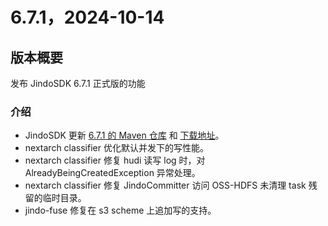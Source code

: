 # 6.7.1，2024-10-14

## 版本概要

发布 JindoSDK 6.7.1 正式版的功能

### 介绍

- JindoSDK 更新 [6.7.1 的 Maven 仓库](oss-maven.md) 和 [下载地址](jindodata_download.md)。
- nextarch classifier 优化默认并发下的写性能。
- nextarch classifier 修复 hudi 读写 log 时，对 AlreadyBeingCreatedException 异常处理。
- nextarch classifier 修复 JindoCommitter 访问 OSS-HDFS 未清理 task 残留的临时目录。
- jindo-fuse 修复在 s3 scheme 上追加写的支持。